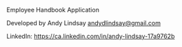
Employee Handbook Application

Developed by Andy Lindsay <andydlindsay@gmail.com>

LinkedIn: <https://ca.linkedin.com/in/andy-lindsay-17a9762b>